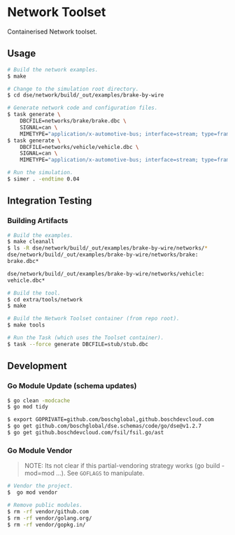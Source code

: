 <!--
Copyright 2024 Robert Bosch GmbH

SPDX-License-Identifier: Apache-2.0
-->

# Network Toolset

Containerised Network toolset.


## Usage

```bash
# Build the network examples.
$ make

# Change to the simulation root directory.
$ cd dse/network/build/_out/examples/brake-by-wire

# Generate network code and configuration files.
$ task generate \
    DBCFILE=networks/brake/brake.dbc \
    SIGNAL=can \
    MIMETYPE="application/x-automotive-bus; interface=stream; type=frame; bus=can; schema=fbs; bus_id=1; node_id=1; interface_id=1"
$ task generate \
    DBCFILE=networks/vehicle/vehicle.dbc \
    SIGNAL=can \
    MIMETYPE="application/x-automotive-bus; interface=stream; type=frame; bus=can; schema=fbs; bus_id=1; node_id=2; interface_id=1"

# Run the simulation.
$ simer . -endtime 0.04
```


## Integration Testing

### Building Artifacts

```bash
# Build the examples.
$ make cleanall
$ ls -R dse/network/build/_out/examples/brake-by-wire/networks/*
dse/network/build/_out/examples/brake-by-wire/networks/brake:
brake.dbc*

dse/network/build/_out/examples/brake-by-wire/networks/vehicle:
vehicle.dbc*

# Build the tool.
$ cd extra/tools/network
$ make

# Build the Network Toolset container (from repo root).
$ make tools

# Run the Task (which uses the Toolset container).
$ task --force generate DBCFILE=stub/stub.dbc
```


## Development

### Go Module Update (schema updates)

```bash
$ go clean -modcache
$ go mod tidy

$ export GOPRIVATE=github.com/boschglobal,github.boschdevcloud.com
$ go get github.com/boschglobal/dse.schemas/code/go/dse@v1.2.7
$ go get github.boschdevcloud.com/fsil/fsil.go/ast
```


### Go Module Vendor

> NOTE: Its not clear if this partial-vendoring strategy works (go build -mod=mod ...). See `GOFLAGS` to manipulate.

```bash
# Vendor the project.
$  go mod vendor

# Remove public modules.
$ rm -rf vendor/github.com
$ rm -rf vendor/golang.org/
$ rm -rf vendor/gopkg.in/
```
